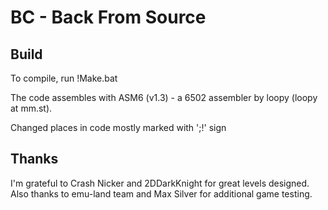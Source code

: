 BC - Back From Source
=====================
Build
----------- 
To compile, run !Make.bat 

The code assembles with ASM6 (v1.3) - a 6502 assembler by loopy (loopy at mm.st). 

Changed places in code mostly marked with ';!' sign 

Thanks
----------- 
I'm grateful to Crash Nicker and 2DDarkKnight for great levels designed. Also thanks to emu-land team and Max Silver for additional game testing.

